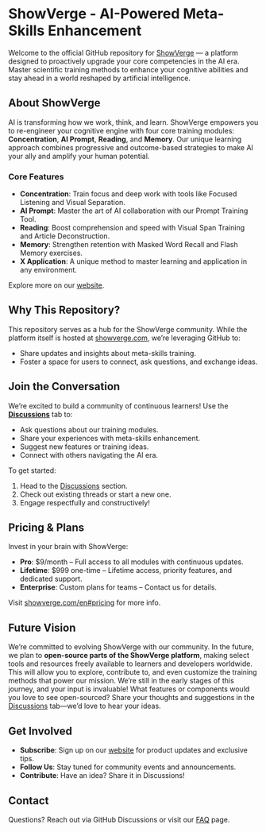 # ShowVerge - AI-Powered Meta-Skills Enhancement

Welcome to the official GitHub repository for [ShowVerge](https://showverge.com/) — a platform designed to proactively upgrade your core competencies in the AI era. Master scientific training methods to enhance your cognitive abilities and stay ahead in a world reshaped by artificial intelligence.

## About ShowVerge

AI is transforming how we work, think, and learn. ShowVerge empowers you to re-engineer your cognitive engine with four core training modules: **Concentration**, **AI Prompt**, **Reading**, and **Memory**. Our unique learning approach combines progressive and outcome-based strategies to make AI your ally and amplify your human potential.

### Core Features
- **Concentration**: Train focus and deep work with tools like Focused Listening and Visual Separation.
- **AI Prompt**: Master the art of AI collaboration with our Prompt Training Tool.
- **Reading**: Boost comprehension and speed with Visual Span Training and Article Deconstruction.
- **Memory**: Strengthen retention with Masked Word Recall and Flash Memory exercises.
- **X Application**: A unique method to master learning and application in any environment.

Explore more on our [website](https://showverge.com/).

## Why This Repository?

This repository serves as a hub for the ShowVerge community. While the platform itself is hosted at [showverge.com](https://showverge.com/), we’re leveraging GitHub to:
- Share updates and insights about meta-skills training.
- Foster a space for users to connect, ask questions, and exchange ideas.

## Join the Conversation

We’re excited to build a community of continuous learners! Use the **[Discussions](https://github.com/showverge/showverge/discussions)** tab to:
- Ask questions about our training modules.
- Share your experiences with meta-skills enhancement.
- Suggest new features or training ideas.
- Connect with others navigating the AI era.

To get started:
1. Head to the [Discussions](https://github.com/showverge/showverge/discussions) section.
2. Check out existing threads or start a new one.
3. Engage respectfully and constructively!

## Pricing & Plans
Invest in your brain with ShowVerge:
- **Pro**: $9/month – Full access to all modules with continuous updates.
- **Lifetime**: $999 one-time – Lifetime access, priority features, and dedicated support.
- **Enterprise**: Custom plans for teams – Contact us for details.

Visit [showverge.com/en#pricing](https://showverge.com/pricing) for more info.

## Future Vision

We’re committed to evolving ShowVerge with our community. In the future, we plan to **open-source parts of the ShowVerge platform**, making select tools and resources freely available to learners and developers worldwide. This will allow you to explore, contribute to, and even customize the training methods that power our mission. We’re still in the early stages of this journey, and your input is invaluable! What features or components would you love to see open-sourced? Share your thoughts and suggestions in the [Discussions](https://github.com/showverge/showverge/discussions) tab—we’d love to hear your ideas.

## Get Involved
- **Subscribe**: Sign up on our [website](https://showverge.com/) for product updates and exclusive tips.
- **Follow Us**: Stay tuned for community events and announcements.
- **Contribute**: Have an idea? Share it in Discussions!

## Contact
Questions? Reach out via GitHub Discussions or visit our [FAQ](https://showverge.com/#faq) page.

